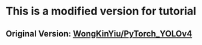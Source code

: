 # This is a modified version for tutorial
## Original Version: [WongKinYiu/PyTorch_YOLOv4](https://github.com/WongKinYiu/PyTorch_YOLOv4)

